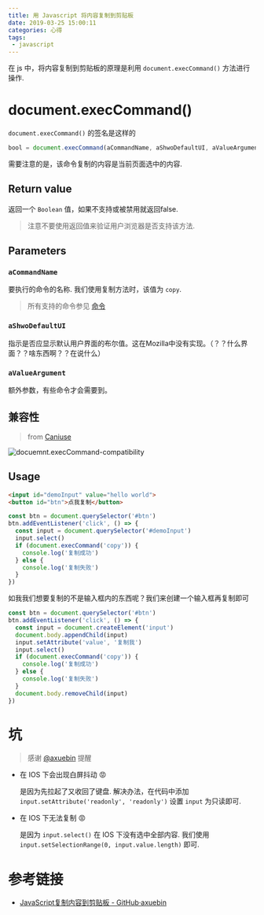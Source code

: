 ```yaml
---
title: 用 Javascript 将内容复制到剪贴板
date: 2019-03-25 15:00:11
categories: 心得
tags:
 - javascript
---
```


在 js 中，将内容复制到剪贴板的原理是利用 `document.execCommand()` 方法进行操作.

# document.execCommand()

`document.execCommand()` 的签名是这样的

``` js
bool = document.execCommand(aCommandName, aShwoDefaultUI, aValueArgument)
```

需要注意的是，该命令复制的内容是当前页面选中的内容.

<!-- more -->

## Return value

返回一个 `Boolean` 值，如果不支持或被禁用就返回false.

> 注意不要使用返回值来验证用户浏览器是否支持该方法.

## Parameters

### `aCommandName`

要执行的命令的名称. 我们使用复制方法时，该值为 `copy`.

> 所有支持的命令参见 [命令](https://developer.mozilla.org/en-US/docs/Web/API/Document/execCommand#Commands)

### `aShwoDefaultUI`

指示是否应显示默认用户界面的布尔值。这在Mozilla中没有实现。（？？什么界面？？啥东西啊？？在说什么）

### `aValueArgument`

额外参数，有些命令才会需要到。


## 兼容性

> from [Caniuse](https://caniuse.com/#feat=document-execcommand)

![docuemnt.execCommand-compatibility](//static.mutoe.com/2019/copy-content-to-clipboard-in-javascript/docuemnt.execCommand-compatibility.png)

## Usage

``` html
<input id="demoInput" value="hello world">
<button id="btn">点我复制</button>
```

``` js
const btn = document.querySelector('#btn')
btn.addEventListener('click', () => {
  const input = document.querySelector('#demoInput')
  input.select()
  if (document.execCommand('copy')) {
    console.log('复制成功')
  } else {
    console.log('复制失败')
  }
})
```

如我我们想要复制的不是输入框内的东西呢？我们来创建一个输入框再复制即可

``` js
const btn = document.querySelector('#btn')
btn.addEventListener('click', () => {
  const input = document.createElement('input')
  document.body.appendChild(input)
  input.setAttribute('value', '复制我')
  input.select()
  if (document.execCommand('copy')) {
    console.log('复制成功')
  } else {
    console.log('复制失败')
  }
  document.body.removeChild(input)
})
```

# 坑

> 感谢 [@axuebin](https://github.com/axuebin) 提醒

- 在 IOS 下会出现白屏抖动 😡

  是因为先拉起了又收回了键盘. 解决办法，在代码中添加 `input.setAttribute('readonly', 'readonly')` 设置 `input` 为只读即可.

- 在 IOS 下无法复制 😡

  是因为 `input.select()` 在 IOS 下没有选中全部内容. 我们使用 `input.setSelectionRange(0, input.value.length)` 即可.

# 参考链接

- [JavaScript复制内容到剪贴板 - GitHub·axuebin](https://github.com/axuebin/articles/issues/26)
